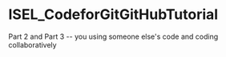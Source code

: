 # ISEL_CodeforGitGitHubTutorial
Part 2 and Part 3 -- you using someone else's code and coding collaboratively
